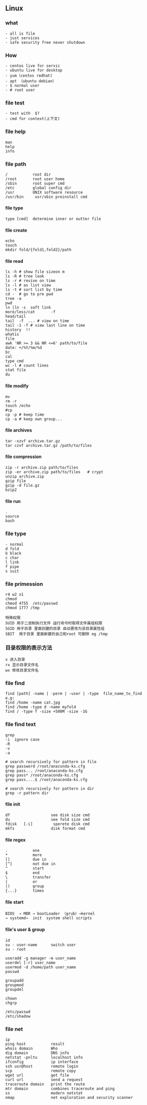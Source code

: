 ## Linux

### what 
```
- all is file
- just services
- safe security free never shutdown
```

### How 
```
- centos live for servic
- ubuntu live for desktop
- yum（centos redhat)
- apt （ubuntu debian）
- $ normal user
- # root user
```

### file test
```
- test with  $? 
- cmd for context(上下文)
```

### file help
```
man
help
info
```

### file path 
```
/           root dir
/root       root user home
/sbin       root super cmd
/etc        global config dir
/usr        UNIX software resource
/usr/bin     usr/sbin preinstall cmd
```

#### file type
```
type [cmd]  determine inner or outter file

```

#### file create
```
echo 
touch
mkdir fold/{fold1,fold2}/path
```

#### file read
```
ls -h # show file sizeon m 
ls -R # tree look 
ls -r # revive on time
ls -l # as list view
ls -t # sort list by time
cd -  # go to pre pwd 
tree -a
pwd
ln |ln -s  soft link
more/less/cat       -f
head/tail
tail  -f  ... # view on time 
tail -1 -f # view last line on time
history  !!
whatis
file 
awk 'NR >= 3 && NR <=6' path/to/file
date: +/%Y/%m/%d
bc
cal
type cmd
wc -l # count lines 
stat file
du   
```

#### file modify
```
mv
rm -r 
touch /echo
#cp
cp -p # keep time
cp -a # keep own group...
```

#### file archives
```
tar -xzvf archive.tar.gz 
tar czvf archive.tar.gz /path/to/files
```

#### file compression
```
zip -r archive.zip path/to/files
zip -er archive.zip path/to/files   # crypt
unzip archive.zip
gzip file
gzip -d file.gz
bzip2

```

#### file run
```
. 
source 
bash
```

### file type
```
- normal
d fold
b black
c char
l link
f pipe
s suit
```

### file primession 
```
r4 w2 x1
chmod
chmod 4755  /etc/passwd
chmod 1777 /tmp

特殊权限
SUID 用于二进制执行文件 运行命令时取得文件属组权限
SGID 用于目录 里面创建的目录 自动更改为该目录属性组
SBIT  用于目录 里面新建的自己和root 可删除 eg /tmp
```

### 目录权限的表示方法
```
x 进入目录
rx 显示目录文件名
wx 修改目录文件名
```

### file find
```
find [path] -name | -perm | -user | -type  file_name_to_find
e.g:
find /home -name cat.jpg
find /home -type d -name myfold
find / -type f -size +500M -size -1G
```

### file find text
```
grep 
-i  ignore case
-R  
-v  
-a 

# search recursively for pattern in file
grep password /root/anaconda-ks.cfg
grep pass... /root/anaconda-ks.cfg
grep pass* /root/anaconda-ks.cfg
grep pass....$ /root/anaconda-ks.cfg

# search recursively for pattern in dir
grep -r pattern dir 
```

#### file init
```
df                  see disk size cmd
du                  see fold size cmd
fdisk   [-i]         sperete disk cmd
mkfs                disk format cmd
```

#### file regex
```
.           one
*           more
[]          due in
[^]         not due in
^           start
$           end
\           transfer
|           or
()          group
{...}       times
```

#### file start
```
BIOS  → MBR → bootLoader （grub）→kernel 
→ systemd→  init  system shell scripts
```

#### file's user & group
```
id
su - user-name      switch user
su - root

useradd -g manager -m user_name 
userdel [-r] user_name 
usermod -d /home/path user_name 
passwd 

groupadd
groupmod
groupdel

chown
chgrp

/etc/passwd 
/etc/shadow 
```


### file net
```
ip
ping host           result
whois domain        Who
dig domain          DNS info
netstat -pnltu      localhost info
ifconfig            ip interface
ssh usr@host        remote login
scp                 remote copy
wget url            get file 
curl url            send a request  
traceroute domain   print the route 
mtr domain          combines traceroute and ping
ss                  modern netstat
nmap                net exploration and security scanner
```
